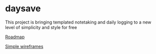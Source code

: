 # daysave

This project is bringing templated notetaking and daily logging to a new level of simplicity and style for free

[Roadmap](https://github.com/subelta/daysave/wiki/Roadmap)

[Simple wireframes](https://www.figma.com/file/s5JTRPHc1qDSJoNeiyUR1j/daysave)
